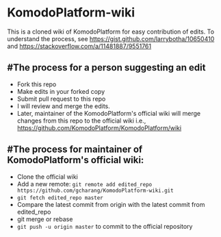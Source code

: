# KomodoPlatform-wiki

This is a cloned wiki of KomodoPlatform for easy contribution of edits.
To understand the process, see https://gist.github.com/larrybotha/10650410 and https://stackoverflow.com/a/11481887/9551761

#The process for a person suggesting an edit
-------------------------------------------
+ Fork this repo
+ Make edits in your forked copy
+ Submit pull request to this repo
+ I will review and merge the edits.
+ Later, maintainer of the KomodoPlatform's official wiki will merge changes from this repo to the official wiki i.e., https://github.com/KomodoPlatform/KomodoPlatform/wiki

#The process for maintainer of KomodoPlatform's official wiki:
-------------------------------------------------------------
+ Clone the official wiki
+ Add a new remote: `git remote add edited_repo https://github.com/gcharang/KomodoPlatform-wiki.git`
+ `git fetch edited_repo master`
+ Compare the latest commit from origin with the latest commit from edited_repo
+ git merge or rebase
+ `git push -u origin master` to commit to the official repository  
